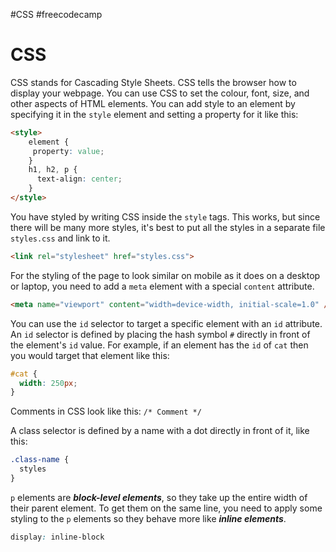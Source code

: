 #CSS #freecodecamp 

# CSS
CSS stands for Cascading Style Sheets. CSS tells the browser how to display your webpage. You can use CSS to set the colour, font, size, and other aspects of HTML elements.
You can add style to an element by specifying it in the `style` element and setting a property for it like this:
```html
<style>
	element {
	 property: value;
	}
	h1, h2, p {
	  text-align: center;
	}
</style>
```

You have styled by writing CSS inside the `style` tags. This works, but since there will be many more styles, it's best to put all the styles in a separate file `styles.css` and link to it.
```html
<link rel="stylesheet" href="styles.css">
```

For the styling of the page to look similar on mobile as it does on a desktop or laptop, you need to add a `meta` element with a special `content` attribute.
```html
<meta name="viewport" content="width=device-width, initial-scale=1.0" />
```

You can use the `id` selector to target a specific element with an `id` attribute. An `id` selector is defined by placing the hash symbol `#` directly in front of the element's `id` value. For example, if an element has the `id` of `cat` then you would target that element like this:
```css
#cat {
  width: 250px;
}
```

Comments in CSS look like this: `/* Comment */` 

A class selector is defined by a name with a dot directly in front of it, like this:
```css
.class-name {
  styles
}
```

`p` elements are ***block-level elements***, so they take up the entire width of their parent element. To get them on the same line, you need to apply some styling to the `p` elements so they behave more like ***inline elements***.
```css
display: inline-block
```